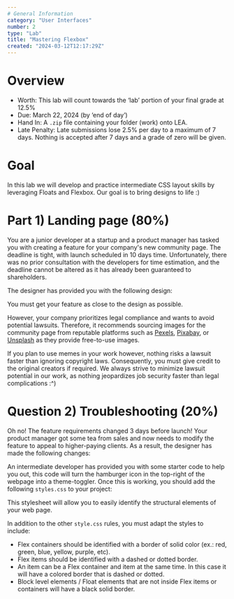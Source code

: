 ```yaml
---
# General Information
category: "User Interfaces"
number: 2
type: "Lab"
title: "Mastering Flexbox"
created: "2024-03-12T12:17:29Z"
---
```


# Overview

- Worth: This lab will count towards the ‘lab’ portion of your final grade at 12.5%
- Due: March 22, 2024 (by ‘end of day’)
- Hand In: A `.zip` file containing your folder (work) onto LEA.
- Late Penalty: Late submissions lose 2.5% per day to a maximum of 7 days. Nothing is accepted after 7 days and a grade of zero will be given.

# Goal

In this lab we will develop and practice intermediate CSS layout skills by leveraging Floats and Flexbox. Our goal is to bring designs to life :)

# Part 1) Landing page (80%)

You are a junior developer at a startup and a product manager has tasked you with creating a feature for your company's new community page. The deadline is tight, with launch scheduled in 10 days time. Unfortunately, there was no prior consultation with the developers for time estimation, and the deadline cannot be altered as it has already been guaranteed to shareholders.

The designer has provided you with the following design:

<!-- TODO: insert Design -->

You must get your feature as close to the design as possible.

However, your company prioritizes legal compliance and wants to avoid potential lawsuits. Therefore, it recommends sourcing images for the community page from reputable platforms such as [Pexels](https://www.pexels.com/), [Pixabay](https://pixabay.com/), or [Unsplash](https://unsplash.com/) as they provide free-to-use images.

If you plan to use memes in your work however, nothing risks a lawsuit faster than ignoring copyright laws. Consequently, you must give credit to the original creators if required. We always strive to minimize lawsuit potential in our work, as nothing jeopardizes job security faster than legal complications :^)

# Question 2) Troubleshooting (20%)

Oh no! The feature requirements changed 3 days before launch! Your product manager got some tea from sales and now needs to modify the feature to appeal to higher-paying clients. As a result, the designer has made the following changes:

<!-- TODO: insert Design -->

An intermediate developer has provided you with some starter code to help you out, this code will turn the hamburger icon in the top-right of the webpage into a theme-toggler. Once this is working, you should add the following `styles.css` to your project:

<!-- TODO: insert CSS -->

This stylesheet will allow you to easily identify the structural elements of your web page.

In addition to the other `style.css` rules, you must adapt the styles to include:

- Flex containers should be identified with a border of solid color (ex.: red, green, blue, yellow, purple, etc).
- Flex items should be identified with a dashed or dotted border.
- An item can be a Flex container and item at the same time. In this case it will have a colored border that is dashed or dotted.
- Block level elements / Float elements that are not inside Flex items or containers will have a black solid border.
